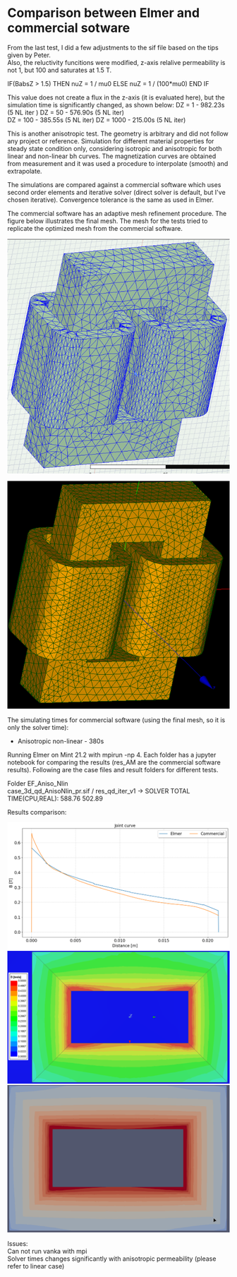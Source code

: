 # Comparison between Elmer and commercial sotware

From the last test, I did a few adjustments to the sif file based on the tips given by Peter.  
Also, the reluctivity funcitions were modified, z-axis relalive permeability is not 1, but 100 and saturates at 1.5 T. 

  IF(BabsZ > 1.5) THEN
    nuZ = 1 / mu0
  ELSE
    nuZ = 1 / (100*mu0)
  END IF

This value does not create a flux in the z-axis (it is evaluated here), but the simulation time is significantly changed, as shown below:
DZ = 1 - 982.23s (5 NL iter )
DZ = 50 - 576.90s (5 NL iter)  
DZ = 100 - 385.55s (5 NL iter)
DZ = 1000 - 215.00s (5 NL iter)

This is another anisotropic test. The geometry is arbitrary and did not follow any project or reference.
Simulation for different material properties for steady state condition only, considering isotropic and anisotropic for both linear and non-linear bh curves.
The magnetization curves are obtained from measurement and it was used a procedure to interpolate (smooth) and extrapolate. 
  
The simulations are compared against a commercial software which uses second order elements and iterative solver (direct solver is default, but I've chosen iterative). Convergence tolerance is the same as used in Elmer.  
  
The commercial software has an adaptive mesh refinement procedure. The figure below illustrates the final mesh.
The mesh for the tests tried to replicate the optimized mesh from the commercial software.  

![image](Figures/mesh_am_2.png)  

![image](Figures/Mesh_ef_1.png)  
  
The simulating times for commercial software (using the final mesh, so it is only the solver time):  
- Anisotropic non-linear - 380s
  
Running Elmer on Mint 21.2 with mpirun -np 4. Each folder has a jupyter notebook for comparing the results (res_AM are the commercial software results). Following are the case files and result folders for different tests.  
  
Folder EF_Aniso_Nlin  
  case_3d_qd_AnisoNlin_pr.sif / res_qd_iter_v1 -> SOLVER TOTAL TIME(CPU,REAL):       588.76      502.89

Results comparison:

![image](Figures/res_curve_joint.png)  
![image](Figures/res_am_core_slice.png)  
![image](Figures/res_ef_core_slice.png)  

  Issues:  
    Can not run vanka with mpi  
    Solver times changes significantly with anisotropic permeability (please refer to linear case)  


